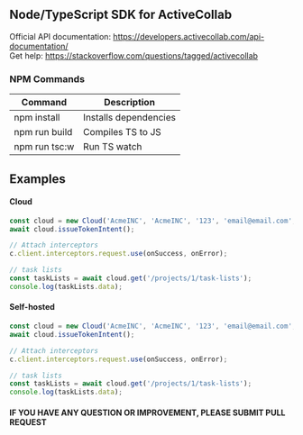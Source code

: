 ## Node/TypeScript SDK for ActiveCollab

Official API documentation: https://developers.activecollab.com/api-documentation/  
Get help: https://stackoverflow.com/questions/tagged/activecollab

### NPM Commands

| Command       | Description           |
| ------------- | --------------------- |
| npm install   | Installs dependencies |
| npm run build | Compiles TS to JS     |
| npm run tsc:w | Run TS watch          |

## Examples

#### Cloud

```typescript
const cloud = new Cloud('AcmeINC', 'AcmeINC', '123', 'email@email.com', 'password');
await cloud.issueTokenIntent();

// Attach interceptors
c.client.interceptors.request.use(onSuccess, onError);

// task lists
const taskLists = await cloud.get('/projects/1/task-lists');
console.log(taskLists.data);
```

#### Self-hosted

```typescript
const cloud = new Cloud('AcmeINC', 'AcmeINC', '123', 'email@email.com', 'password');
await cloud.issueTokenIntent();

// Attach interceptors
c.client.interceptors.request.use(onSuccess, onError);

// task lists
const taskLists = await cloud.get('/projects/1/task-lists');
console.log(taskLists.data);
```

#### IF YOU HAVE ANY QUESTION OR IMPROVEMENT, PLEASE SUBMIT PULL REQUEST
